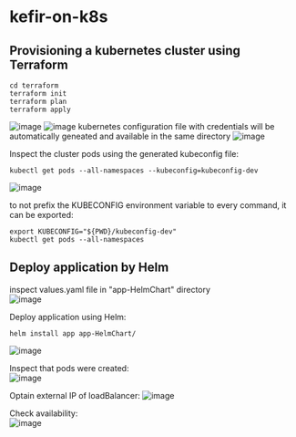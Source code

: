 # kefir-on-k8s
## Provisioning a kubernetes cluster using Terraform
~~~
cd terraform
terraform init
terraform plan
terraform apply
~~~
![image](https://user-images.githubusercontent.com/53195216/110395583-72ca6200-807f-11eb-82bd-adfed2c47ae5.png)
![image](https://user-images.githubusercontent.com/53195216/111385518-fb6a8300-86bb-11eb-9c5d-75fb45c09fce.png)
kubernetes configuration file with credentials will be automatically geneated and available in the same directory
![image](https://user-images.githubusercontent.com/53195216/110396655-72cb6180-8081-11eb-92e2-6ef87d69ae65.png)

Inspect the cluster pods using the generated kubeconfig file:
~~~
kubectl get pods --all-namespaces --kubeconfig=kubeconfig-dev
~~~
![image](https://user-images.githubusercontent.com/53195216/110397311-af4b8d00-8082-11eb-9610-29e4bb834c1e.png)


  
to not prefix the KUBECONFIG environment variable to every command, it can be exported:
~~~
export KUBECONFIG="${PWD}/kubeconfig-dev"
kubectl get pods --all-namespaces
~~~
## Deploy application by Helm  
inspect values.yaml file in "app-HelmChart" directory  
![image](https://user-images.githubusercontent.com/53195216/110397510-09e4e900-8083-11eb-94aa-b49c8725b52a.png) 




Deploy application using Helm:
~~~
helm install app app-HelmChart/
~~~
![image](https://user-images.githubusercontent.com/53195216/110397649-503a4800-8083-11eb-81a4-c5b3bd925cb7.png) <br/>


Inspect that pods were created: <br/>
![image](https://user-images.githubusercontent.com/53195216/110397843-ab6c3a80-8083-11eb-94b3-edae55a1b0c6.png) <br/>


Optain external IP of loadBalancer:
![image](https://user-images.githubusercontent.com/53195216/110397998-f8501100-8083-11eb-9020-cd4bea04ae0b.png) <br/>


Check availability: <br/>
![image](https://user-images.githubusercontent.com/53195216/110398061-1b7ac080-8084-11eb-9017-3ca52d5b1d39.png) <br/>


